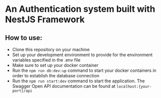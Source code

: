 # An Authentication system built with NestJS Framework

## How to use:

- Clone this repository on your machine
- Set up your development environment to provide for the environment variables specified in the .env file
- Make sure to set up your docker container
- Run the `npm run db:dev:up` command to start your docker containers in order to establish the database connection
- Run the `npm run start:dev` command to start the application. The Swagger Open API documentation can be found at `localhost:{your-port}/api`
